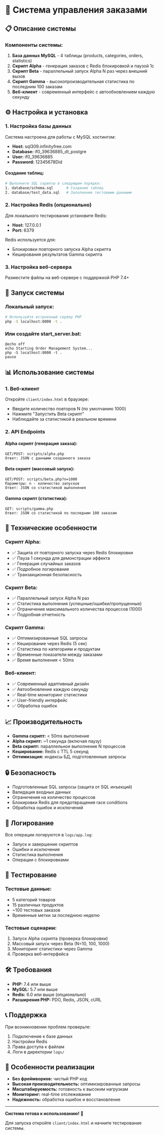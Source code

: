 # 🛒 Система управления заказами

## 📋 Описание системы

### Компоненты системы:

1. **База данных MySQL** - 4 таблицы (products, categories, orders, statistics)
2. **Скрипт Alpha** - генерация заказов с Redis блокировкой и паузой 1с
3. **Скрипт Beta** - параллельный запуск Alpha N раз через внешний вызов
4. **Скрипт Gamma** - высокопроизводительная статистика по последним 100 заказам
5. **Веб-клиент** - современный интерфейс с автообновлением каждую секунду


## ⚙️ Настройка и установка

### 1. Настройка базы данных

Система настроена для работы с MySQL хостингом:
- **Host:** sql309.infinityfree.com
- **Database:** if0_39636885_dt_postgre
- **User:** if0_39636885
- **Password:** 12345678Did

#### Создание таблиц:
```bash
# Выполните SQL скрипты в следующем порядке:
1. database/schema.sql      # Создание таблиц
2. database/test_data.sql   # Заполнение тестовыми данными
```

### 2. Настройка Redis (опционально)

Для локального тестирования установите Redis:
- **Host:** 127.0.0.1
- **Port:** 6379

Redis используется для:
- Блокировки повторного запуска Alpha скрипта
- Кеширования результатов Gamma скрипта

### 3. Настройка веб-сервера

Разместите файлы на веб-сервере с поддержкой PHP 7.4+

## 🚀 Запуск системы

### Локальный запуск:
```bash
# Используйте встроенный сервер PHP
php -S localhost:8000 -t .
```

### Или создайте start_server.bat:
```batch
@echo off
echo Starting Order Management System...
php -S localhost:8000 -t .
pause
```

## 📊 Использование системы

### 1. Веб-клиент
Откройте `client/index.html` в браузере:
- Введите количество повторов N (по умолчанию 1000)
- Нажмите "Запустить Beta скрипт"
- Наблюдайте за статистикой в реальном времени

### 2. API Endpoints

#### Alpha скрипт (генерация заказа):
```
GET/POST: scripts/alpha.php
Ответ: JSON с данными созданного заказа
```

#### Beta скрипт (массовый запуск):
```
GET/POST: scripts/beta.php?n=1000
Параметры: n - количество запусков
Ответ: JSON со статистикой выполнения
```

#### Gamma скрипт (статистика):
```
GET: scripts/gamma.php
Ответ: JSON со статистикой по последним 100 заказам
```

## 🔧 Технические особенности

### Скрипт Alpha:
- ✅ Защита от повторного запуска через Redis блокировки
- ✅ Пауза 1 секунда для демонстрации эффекта
- ✅ Генерация случайных заказов
- ✅ Подробное логирование
- ✅ Транзакционная безопасность

### Скрипт Beta:
- ✅ Параллельный запуск Alpha N раз
- ✅ Статистика выполнения (успешные/ошибки/пропущенные)
- ✅ Ограничение максимального количества процессов (1000)
- ✅ Подробная отчетность

### Скрипт Gamma:
- ✅ Оптимизированные SQL запросы
- ✅ Кеширование через Redis (5 сек)
- ✅ Статистика по категориям и продуктам
- ✅ Временные показатели между заказами
- ✅ Время выполнения < 50ms

### Веб-клиент:
- ✅ Современный адаптивный дизайн
- ✅ Автообновление каждую секунду
- ✅ Real-time мониторинг статистики
- ✅ User-friendly интерфейс
- ✅ Обработка ошибок

## 📈 Производительность

- **Gamma скрипт:** < 50ms выполнение
- **Alpha скрипт:** ~1 секунда (включая паузу)
- **Beta скрипт:** параллельное выполнение N процессов
- **Кеширование:** Redis с TTL 5 секунд
- **Оптимизация:** индексы БД, подготовленные запросы

## 🔒 Безопасность

- Подготовленные SQL запросы (защита от SQL инъекций)
- Валидация входных данных
- Ограничения на количество процессов
- Блокировки Redis для предотвращения race conditions
- Обработка ошибок и исключений

## 📝 Логирование

Все операции логируются в `logs/app.log`:
- Запуск и завершение скриптов
- Ошибки и исключения
- Статистика выполнения
- Операции с блокировками

## 🧪 Тестирование

### Тестовые данные:
- 5 категорий товаров
- 15 различных продуктов
- ~100 тестовых заказов
- Временные метки за последнюю неделю

### Тестовые сценарии:
1. Запуск Alpha скрипта (проверка блокировки)
2. Массовый запуск через Beta (N=10, 100, 1000)
3. Мониторинг статистики через Gamma
4. Проверка веб-интерфейса

## 🛠️ Требования

- **PHP:** 7.4 или выше
- **MySQL:** 5.7 или выше
- **Redis:** 6.0 или выше (опционально)
- **Расширения PHP:** PDO, Redis, JSON, cURL

## 📞 Поддержка

При возникновении проблем проверьте:
1. Подключение к базе данных
2. Настройки Redis
3. Права доступа к файлам
4. Логи в директории `logs/`

## 🎯 Особенности реализации

- **Без фреймворков:** чистый PHP код
- **Высокая производительность:** оптимизированные запросы
- **Масштабируемость:** готовность к высоким нагрузкам
- **Мониторинг:** real-time отслеживание
- **Надежность:** обработка ошибок и восстановление

---

**Система готова к использованию!** 🚀

Для запуска откройте `client/index.html` и начните тестирование системы.
